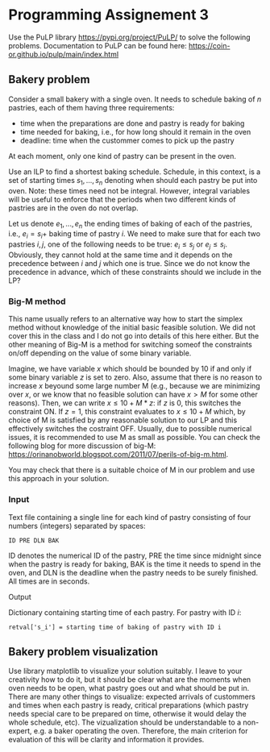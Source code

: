 # Programming Assignement 3

Use the PuLP library https://pypi.org/project/PuLP/ to solve the following problems. Documentation to PuLP can be found here: https://coin-or.github.io/pulp/main/index.html

## Bakery problem

Consider a small bakery with a single oven. It needs to schedule baking of $n$ pastries, each of them having three requirements:

- time when the preparations are done and pastry is ready for baking
- time needed for baking, i.e., for how long should it remain in the oven
- deadline: time when the custommer comes to pick up the pastry

At each moment, only one kind of pastry can be present in the oven.

Use an ILP to find a shortest baking schedule. Schedule, in this context, is a set of starting times $s_1, ..., s_n$ denoting when should each pastry be put into oven. Note: these times need not be integral. However, integral variables will be useful to enforce that the periods when two different kinds of pastries are in the oven do not overlap.

Let us denote $e_1, ..., e_n$ the ending times of baking of each of the pastries, i.e., $e_i = s_i +$ baking time of pastry $i$. We need to make sure that for each two pastries $i,j$, one of the following needs to be true: $e_i \le s_j$ or $e_j \le s_i$. Obviously, they cannot hold at the same time and it depends on the precedence between $i$ and $j$ which one is true. Since we do not know the precedence in advance, which of these constraints should we include in the LP?

### Big-M method

This name usually refers to an alternative way how to start the simplex method without knowledge of the initial basic feasible solution. We did not cover this in the class and I do not go into details of this here either. But the other meaning of Big-M is a method for switching someof the constraints on/off depending on the value of some binary variable.

Imagine, we have variable $x$ which should be bounded by 10 if and only if some binary variable $z$ is set to zero. Also, assume that there is no reason to increase $x$ beyound some large number M (e.g., because we are minimizing over $x$, or we know that no feasible solution can have $x > M$ for some other reasons). Then, we can write $x \le 10 + M* z$: if $z$ is 0, this switches the constraint ON. If $z=1$, this constraint evaluates to $x \le 10 + M$ which, by choice of M is satisfied by any reasonable solution to our LP and this effectively switches the costraint OFF. Usually, due to possible numerical issues, it is recommended to use M as small as possible. You can check the following blog for more discussion of big-M: https://orinanobworld.blogspot.com/2011/07/perils-of-big-m.html.

You may check that there is a suitable choice of M in our problem and use this approach in your solution.

### Input

Text file containing a single line for each kind of pastry consisting of four numbers (integers) separated by spaces:
```
ID PRE DLN BAK
```
ID denotes the numerical ID of the pastry, PRE the time since midnight since when the pastry is ready for baking, BAK is the time it needs to spend in the oven, and DLN is the deadline when the pastry needs to be surely finished.
All times are in seconds.

Output

Dictionary containing starting time of each pastry. For pastry with ID $i$:
```
retval['s_i'] = starting time of baking of pastry with ID i
```
## Bakery problem visualization

Use library matplotlib to visualize your solution suitably. I leave to your creativity how to do it, but it should be clear what are the moments when oven needs to be open, what pastry goes out and what should be put in. There are many other things to visualize: expected arrivals of custommers and times when each pastry is ready, critical preparations (which pastry needs special care to be prepared on time, otherwise it would delay the whole schedule, etc). The vizualization should be understandable to a non-expert, e.g. a baker operating the oven. Therefore, the main criterion for evaluation of this will be clarity and information it provides.
